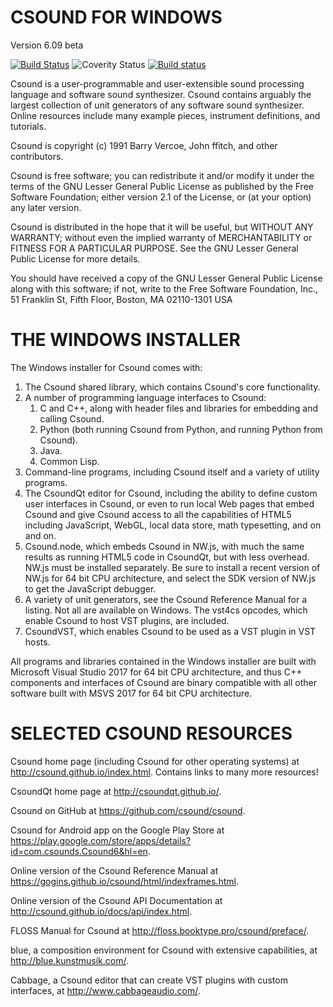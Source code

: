 # CSOUND FOR WINDOWS
Version 6.09 beta

[![Build Status](https://travis-ci.org/csound/csound.svg?branch=develop)](https://travis-ci.org/csound/csound)
![Coverity Status](https://scan.coverity.com/projects/1822/badge.svg)
[![Build status](https://ci.appveyor.com/api/projects/status/1qamc986774rsbjq/branch/develop?svg=true)](https://ci.appveyor.com/project/csound/csound/branch/develop)

Csound is a user-programmable and user-extensible sound processing language and software sound synthesizer. Csound contains arguably the largest collection of unit generators of any software sound synthesizer. Online resources include many example pieces, instrument definitions, and tutorials.

Csound is copyright (c) 1991 Barry Vercoe, John ffitch, and other contributors.

Csound is free software; you can redistribute it and/or modify it under the terms of the GNU Lesser General Public License as published by the Free Software Foundation; either version 2.1 of the License, or (at your option) any later version.

Csound is distributed in the hope that it will be useful, but WITHOUT ANY WARRANTY; without even the implied warranty of MERCHANTABILITY or FITNESS FOR A PARTICULAR PURPOSE. See the GNU Lesser General Public License for more details.

You should have received a copy of the GNU Lesser General Public License along with this software; if not, write to the Free Software Foundation, Inc., 51 Franklin St, Fifth Floor, Boston, MA 02110-1301 USA

# THE WINDOWS INSTALLER

The Windows installer for Csound comes with:

1. The Csound shared library, which contains Csound's core functionality.
2. A number of programming language interfaces to Csound:
    1. C and C++, along with header files and libraries for embedding and calling Csound.
    2. Python (both running Csound from Python, and running Python from Csound).
    3. Java.
    4. Common Lisp.
4. Command-line programs, including Csound itself and a variety of utility programs.
5. The CsoundQt editor for Csound, including the ability to define custom user interfaces in Csound, or even to run local Web pages that embed Csound and give Csound access to all the capabilities of HTML5 including JavaScript, WebGL, local data store, math typesetting, and on and on.
6. Csound.node, which embeds Csound in NW.js, with much the same results as running HTML5 code in CsoundQt, but with less overhead. NW.js must be installed separately. Be sure to install a recent version of NW.js for 64 bit CPU architecture, and select the SDK version of NW.js to get the JavaScript debugger.
7. A variety of unit generators, see the Csound Reference Manual for a listing. Not all are available on Windows. The vst4cs opcodes, which enable Csound to host VST plugins, are included.
8. CsoundVST, which enables Csound to be used as a VST plugin in VST hosts.

All programs and libraries contained in the Windows installer are built with Microsoft Visual Studio 2017 for 64 bit CPU architecture, and thus C++ components and interfaces of Csound are binary compatible with all other software built with MSVS 2017 for 64 bit CPU architecture.

# SELECTED CSOUND RESOURCES

Csound home page (including Csound for other operating systems) at http://csound.github.io/index.html. Contains links to many more resources!

CsoundQt home page at http://csoundqt.github.io/.

Csound on GitHub at https://github.com/csound/csound.

Csound for Android app on the Google Play Store at https://play.google.com/store/apps/details?id=com.csounds.Csound6&hl=en.

Online version of the Csound Reference Manual at https://gogins.github.io/csound/html/indexframes.html.

Online version of the Csound API Documentation at http://csound.github.io/docs/api/index.html.

FLOSS Manual for Csound at http://floss.booktype.pro/csound/preface/.

blue, a composition environment for Csound with extensive capabilities, at http://blue.kunstmusik.com/.

Cabbage, a Csound editor that can create VST plugins with custom interfaces, at http://www.cabbageaudio.com/.

